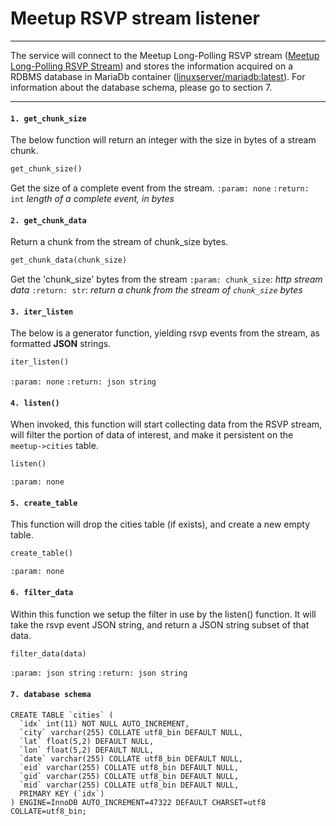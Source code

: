 # Meetup RSVP stream listener
___

The service will connect to the Meetup Long-Polling RSVP stream ([Meetup Long-Polling RSVP Stream](http://stream.meetup.com/2/rsvps)) and stores the information acquired on a RDBMS database in MariaDb container ([linuxserver/mariadb:latest](https://hub.docker.com/r/linuxserver/mariadb)). For information about the database schema, please go to section 7.

---
#### `1. get_chunk_size`
The below function will return an integer with the size in bytes of a stream chunk.
```python
get_chunk_size()
```
Get the size of a complete event from the stream.
`:param: none`
`:return: int` _length of a complete event, in bytes_
#### `2. get_chunk_data`
Return a chunk from the stream of chunk_size bytes.
```python
get_chunk_data(chunk_size)
```
Get the 'chunk_size' bytes from the stream
`:param: chunk_size`: _http stream data_
`:return: str`: _return a chunk from the stream of `chunk_size` bytes_

#### `3. iter_listen`
The below is a generator function, yielding rsvp events from the stream, as formatted **JSON** strings.

```python
iter_listen()
```

`:param: none`
`:return: json string`

#### `4. listen()`
When invoked, this function will start collecting data from the RSVP stream, will filter the portion of data of interest, and make it persistent on the `meetup->cities` table.
```python
listen()
```
`:param: none`

#### `5. create_table`
This function will drop the cities table (if exists), and create a new empty table.
```python
create_table()
```
`:param: none`
#### `6. filter_data`
Within this function we setup the filter in use by the listen() function. It will take the rsvp event JSON string, and return a JSON string subset of that data.
```python
filter_data(data)
```

`:param: json string`
`:return: json string`

#### `7. database schema`

```
CREATE TABLE `cities` (
  `idx` int(11) NOT NULL AUTO_INCREMENT,
  `city` varchar(255) COLLATE utf8_bin DEFAULT NULL,
  `lat` float(5,2) DEFAULT NULL,
  `lon` float(5,2) DEFAULT NULL,
  `date` varchar(255) COLLATE utf8_bin DEFAULT NULL,
  `eid` varchar(255) COLLATE utf8_bin DEFAULT NULL,
  `gid` varchar(255) COLLATE utf8_bin DEFAULT NULL,
  `mid` varchar(255) COLLATE utf8_bin DEFAULT NULL,
  PRIMARY KEY (`idx`)
) ENGINE=InnoDB AUTO_INCREMENT=47322 DEFAULT CHARSET=utf8 COLLATE=utf8_bin;
```
